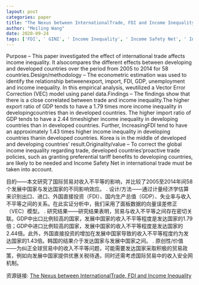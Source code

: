 ```yaml
---
layout: post
categories: paper
title: "The Nexus between InternationalTrade, FDI and Income Inequality"
author: "Meiling Wang"
date: 2020-09-24
tags: ['FDI', ' GINI', ' Income Inequality', ' Income Safety Net', ' International Trade']
---
```


Purpose – This paper investigated the effect of international trade affects income inequality. It alsocompares the different effects between developing and developed countries over the period from 2005 to 2014 for 58 countries.Design/methodology – The econometric estimation was used to identify the relationship betweenexport, import, FDI, GDP, unemployment and income inequality. In this empirical analysis, weutilized a Vector Error Correction (VEC) model using panel data.Findings – The findings show that there is a close correlated between trade and income inequality.The higher export ratio of GDP tends to have a 1.79 times more income inequality in developingcountries than in developed countries. The higher import ratio of GDP tends to have a 2.44 timeshigher income inequality in developing countries than in developed countries. Further, IncreasingFDI tend to have an approximately 1.43 times higher income inequality in developing countries thanin developed countries. Korea is in the middle of developed and developing countries’ result.Originality/value – To correct the global income inequality regarding trade, developed countries’proactive trade policies, such as granting preferential tariff benefits to developing countries, are likely to be needed and Income Safety Net in international trade must be taken into account.

目的——本文研究了国际贸易对收入不平等的影响，并比较了2005至2014年间58个发展中国家与发达国家的不同影响效应。  . 设计/方法——通过计量经济学估算来识别出口、进口、外国直接投资（FDI）、国内生产总值（GDP）、失业率与收入不平等之间的关系。在此实证分析中，我们采用了面板数据的向量误差修正（VEC）模型。  . 研究结果——研究结果表明，贸易与收入不平等之间存在密切关联。GDP中出口比例较高的国家，发展中国家的收入不平等程度是发达国家的1.79倍；GDP中进口比例较高的国家，发展中国家的收入不平等程度是发达国家的2.44倍。此外，外国直接投资的增加在发展中国家导致的收入不平等程度约为发达国家的1.43倍。韩国的结果介于发达国家与发展中国家之间。  . 原创性/价值——为纠正全球贸易中的收入不平等问题，可能需要发达国家采取积极的贸易政策，例如向发展中国家提供优惠关税待遇，同时还需考虑国际贸易中的收入安全网机制。

资源链接: [The Nexus between InternationalTrade, FDI and Income Inequality](https://papers.ssrn.com/sol3/papers.cfm?abstract_id=3671105)
